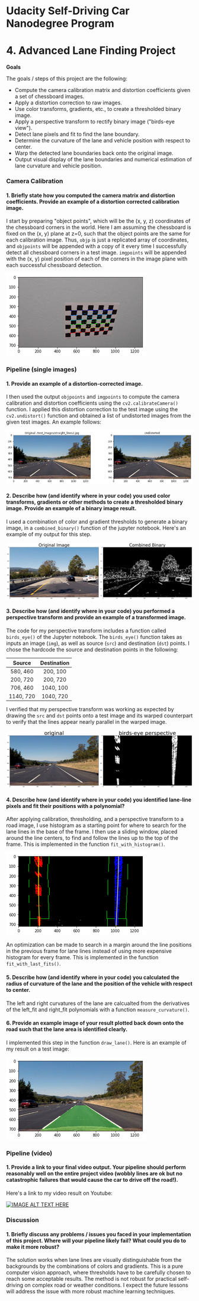 # Udacity Self-Driving Car Nanodegree Program 

# **4. Advanced Lane Finding Project** 

**Goals**

The goals / steps of this project are the following:

* Compute the camera calibration matrix and distortion coefficients given a set of chessboard images.
* Apply a distortion correction to raw images.
* Use color transforms, gradients, etc., to create a thresholded binary image.
* Apply a perspective transform to rectify binary image ("birds-eye view").
* Detect lane pixels and fit to find the lane boundary.
* Determine the curvature of the lane and vehicle position with respect to center.
* Warp the detected lane boundaries back onto the original image.
* Output visual display of the lane boundaries and numerical estimation of lane curvature and vehicle position.

[//]: # (Image References)

[image1]: ./examples/chessboard_points.png "Chessboard Points"
[image2]: ./examples/straight_lines2_undistort.png "Straight Lines 2 Undistorted"
[image3]: ./examples/test4_color_gradient.png "Test 4 Color Gradient"
[image4]: ./examples/straight_lines2_birds_eye.png "Stright Line 2 Birds Eye"
[image5]: ./examples/straight_lines2_sliding_poly_fit.png "Straight Line2 Sliding Poly Fit"
[image6]: ./examples/straight_lines2_draw_lane.png "Straight Line 2 Draw Lane"

### Camera Calibration

#### 1. Briefly state how you computed the camera matrix and distortion coefficients. Provide an example of a distortion corrected calibration image.

I start by preparing "object points", which will be the (x, y, z) coordinates of the chessboard corners in the world. Here I am assuming the chessboard is fixed on the (x, y) plane at z=0, such that the object points are the same for each calibration image.  Thus, `objp` is just a replicated array of coordinates, and `objpoints` will be appended with a copy of it every time I successfully detect all chessboard corners in a test image.  `imgpoints` will be appended with the (x, y) pixel position of each of the corners in the image plane with each successful chessboard detection.  

![alt text][image1]

### Pipeline (single images)

#### 1. Provide an example of a distortion-corrected image.

I then used the output `objpoints` and `imgpoints` to compute the camera calibration and distortion coefficients using the `cv2.calibrateCamera()` function.  I applied this distortion correction to the test image using the `cv2.undistort()` function and obtained a list of undistorted images from the given test images. An example follows: 

![alt text][image2]

#### 2. Describe how (and identify where in your code) you used color transforms, gradients or other methods to create a thresholded binary image.  Provide an example of a binary image result.

I used a combination of color and gradient thresholds to generate a binary image, in a `combined_binary()` function of the jupyter notebook.  Here's an example of my output for this step.  

![alt text][image3]

#### 3. Describe how (and identify where in your code) you performed a perspective transform and provide an example of a transformed image.

The code for my perspective transform includes a function called `birds_eye()` of the Jupyter notebook.  The `birds_eye()` function takes as inputs an image (`img`), as well as source (`src`) and destination (`dst`) points.  I chose the hardcode the source and destination points in the following:

| Source        | Destination   | 
|:-------------:|:-------------:| 
| 580, 460      | 200, 100      | 
| 200, 720      | 200, 720      |
| 706, 460      | 1040, 100     |
| 1140, 720     | 1040, 720     |

I verified that my perspective transform was working as expected by drawing the `src` and `dst` points onto a test image and its warped counterpart to verify that the lines appear nearly parallel in the warped image.

![alt text][image4]

#### 4. Describe how (and identify where in your code) you identified lane-line pixels and fit their positions with a polynomial?

After applying calibration, thresholding, and a perspective transform to a road image, I use histogram as a starting point for where to search for the lane lines in the base of the frame. I then use a sliding window, placed around the line centers, to find and follow the lines up to the top of the frame. This is implemented in the function `fit_with_histogram()`. 

![alt text][image5]

An optimization can be made to search in a margin around the line positions in the previous frame for lane lines instead of using more expensive histogram for every frame. This is implemented in the function `fit_with_last_fits()`.

#### 5. Describe how (and identify where in your code) you calculated the radius of curvature of the lane and the position of the vehicle with respect to center.

The left and right curvatures of the lane are calcualted from the derivatives of the left_fit and right_fit polynomials with a function `measure_curvature()`.

#### 6. Provide an example image of your result plotted back down onto the road such that the lane area is identified clearly.

I implemented this step in the function `draw_lane()`.  Here is an example of my result on a test image:

![alt text][image6]

### Pipeline (video)

#### 1. Provide a link to your final video output.  Your pipeline should perform reasonably well on the entire project video (wobbly lines are ok but no catastrophic failures that would cause the car to drive off the road!).

Here's a link to my video result on Youtube:

[![IMAGE ALT TEXT HERE](https://img.youtube.com/vi/-gLjrDYS6T4/0.jpg)](https://www.youtube.com/watch?v=-gLjrDYS6T4)

### Discussion

#### 1. Briefly discuss any problems / issues you faced in your implementation of this project.  Where will your pipeline likely fail?  What could you do to make it more robust?

The solution works when lane lines are visually distinguishable from the backgrounds by the combinations of colors and gradients. This is a pure computer vision approach, where thresholds have to be carefully chosen to reach some acceptable results. The method is not robust for practical self-driving on complex road or weather conditions. I expect the future lessons will address the issue with more robust machine learning techniques.
